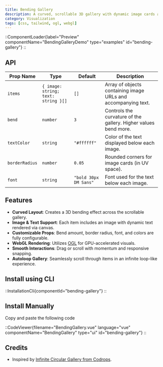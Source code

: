 ```yaml
---
title: Bending Gallery
description: A curved, scrollable 3D gallery with dynamic image cards and animated text rendered using WebGL and OGL.
category: Visualization
tags: [css, tailwind, ogl, webgl]
---
```


::ComponentLoader{label="Preview" componentName="BendingGalleryDemo" type="examples" id="bending-gallery"}
::

## API

| Prop Name      | Type                                | Default               | Description                                                     |
| -------------- | ----------------------------------- | --------------------- | --------------------------------------------------------------- |
| `items`        | `{ image: string; text: string }[]` | `[]`                  | Array of objects containing image URLs and accompanying text.   |
| `bend`         | `number`                            | `3`                   | Controls the curvature of the gallery. Higher values bend more. |
| `textColor`    | `string`                            | `"#ffffff"`           | Color of the text displayed below each image.                   |
| `borderRadius` | `number`                            | `0.05`                | Rounded corners for image cards (in UV space).                  |
| `font`         | `string`                            | `"bold 30px DM Sans"` | Font used for the text below each image.                        |

## Features

- **Curved Layout**: Creates a 3D bending effect across the scrollable gallery.
- **Image & Text Support**: Each item includes an image with dynamic text rendered via canvas.
- **Customizable Props**: Bend amount, border radius, font, and colors are fully configurable.
- **WebGL Rendering**: Utilizes [OGL](https://github.com/oframe/ogl) for GPU-accelerated visuals.
- **Smooth Interactions**: Drag or scroll with momentum and responsive snapping.
- **Autoloop Gallery**: Seamlessly scroll through items in an infinite loop-like experience.

## Install using CLI

::InstallationCli{componentId="bending-gallery"}
::

## Install Manually

Copy and paste the following code

::CodeViewer{filename="BendingGallery.vue" language="vue" componentName="BendingGallery" type="ui" id="bending-gallery"}
::

## Credits

- Inspired by [Infinite Circular Gallery from Codrops](https://tympanus.net/Tutorials/InfiniteCircularGallery/).
